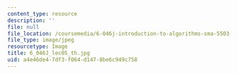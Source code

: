 ```yaml
---
content_type: resource
description: ''
file: null
file_location: /coursemedia/6-046j-introduction-to-algorithms-sma-5503-fall-2005/a4e46de47df3f064d1478be6c949c758_6_046J_lec05_th.jpg
file_type: image/jpeg
resourcetype: Image
title: 6_046J_lec05_th.jpg
uid: a4e46de4-7df3-f064-d147-8be6c949c758
---
```

